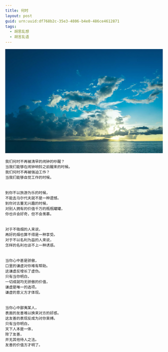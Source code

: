 ```yaml
---
title: 何时
layout: post
guid: urn:uuid:df768b2c-35e3-4806-b4e0-486ce4612871
tags:
  - 胡思乱想
  - 胡言乱语
---
```



[![](/media/files/2010/10/19/hs.png)](https://bolg-1257385283.cos.ap-chengdu.myqcloud.com/2010/10/19/hs.png)

```
我们何时不再被清早的闹钟的吵醒？
当我们能够在闹钟响铃之前醒来的时候。
我们何时不再被强迫工作？
当我们能够自觉工作的时候。


到你不以旅游为乐的时候，
不能去马尔代夫就不是一种遗憾。
到你对古董无兴趣的时候，
对别人拥有的价值千万的瓶瓶罐罐，
你也许会好奇，但不会羡慕。


对于不吸烟的人来说，
再好的烟也算不得是一种享受。
对于不以名利为益的人来说，
怎样的名利也谈不上一种诱惑。


当你心中甚是骄傲，
口里的谦虚对你难有帮助。
这谦虚反增长了虚伪。
只有当你明白，
一切成就均无骄傲的价值，
谦虚是唯一的选项。
谦虚的意义方才体现。


当你心中鄙夷某人，
表面的友善难以换来对方的好感。
这友善的表现反成为对你束缚。
只有当你明白，
天下人本是一体，
除了友善，
并无其他待人之法。
友善的价值方才明了。
```